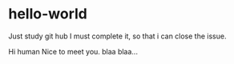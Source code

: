 # hello-world
Just study git hub
I must complete it, so that i can close the issue.

Hi human
Nice to meet you. blaa blaa...
